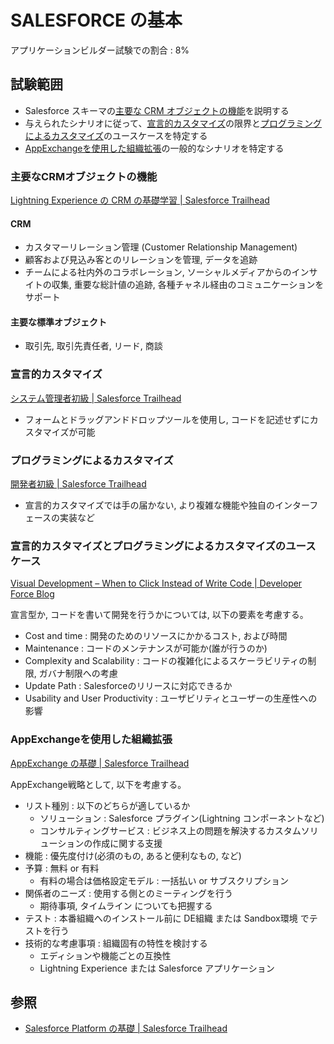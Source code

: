 # SALESFORCE の基本

アプリケーションビルダー試験での割合 : 8%

## 試験範囲

- Salesforce スキーマの[主要な CRM オブジェクトの機能](salesforce-fundamentals.md#主要なCRMオブジェクトの機能)を説明する
- 与えられたシナリオに従って、[宣言的カスタマイズ](salesforce-fundamentals.md#宣言的カスタマイズ)の限界と[プログラミングによるカスタマイズ](salesforce-fundamentals.md#プログラミングによるカスタマイズ)のユースケースを特定する
- [AppExchangeを使用した組織拡張](salesforce-fundamentals.md#AppExchangeを使用した組織拡張)の一般的なシナリオを特定する

### 主要なCRMオブジェクトの機能

[Lightning Experience の CRM の基礎学習 | Salesforce Trailhead](https://trailhead.salesforce.com/ja/content/learn/trails/crm-essentials-lightning-experience)

#### CRM

- カスタマーリレーション管理 (Customer Relationship Management)
- 顧客および見込み客とのリレーションを管理, データを追跡
- チームによる社内外のコラボレーション, ソーシャルメディアからのインサイトの収集, 重要な総計値の追跡, 各種チャネル経由のコミュニケーションをサポート

#### 主要な標準オブジェクト

- 取引先, 取引先責任者, リード, 商談

### 宣言的カスタマイズ

[システム管理者初級 | Salesforce Trailhead](https://trailhead.salesforce.com/ja/content/learn/trails/force_com_admin_beginner)

- フォームとドラッグアンドドロップツールを使用し, コードを記述せずにカスタマイズが可能

### プログラミングによるカスタマイズ

[開発者初級 | Salesforce Trailhead](https://trailhead.salesforce.com/ja/content/learn/trails/force_com_dev_beginner)

- 宣言的カスタマイズでは手の届かない, より複雑な機能や独自のインターフェースの実装など

### 宣言的カスタマイズとプログラミングによるカスタマイズのユースケース

[Visual Development – When to Click Instead of Write Code | Developer Force Blog](https://developer.salesforce.com/blogs/engineering/2014/12/forcedotcom-declarative-development.html)

宣言型か, コードを書いて開発を行うかについては, 以下の要素を考慮する。

- Cost and time : 開発のためのリソースにかかるコスト, および時間
- Maintenance : コードのメンテナンスが可能か(誰が行うのか)
- Complexity and Scalability : コードの複雑化によるスケーラビリティの制限, ガバナ制限への考慮
- Update Path : Salesforceのリリースに対応できるか
- Usability and User Productivity : ユーザビリティとユーザーの生産性への影響

### AppExchangeを使用した組織拡張

[AppExchange の基礎 | Salesforce Trailhead](https://trailhead.salesforce.com/ja/content/learn/modules/appexchange_basics)

AppExchange戦略として, 以下を考慮する。

- リスト種別 : 以下のどちらが適しているか
  - ソリューション : Salesforce プラグイン(Lightning コンポーネントなど)
  - コンサルティングサービス : ビジネス上の問題を解決するカスタムソリューションの作成に関する支援
- 機能 : 優先度付け(必須のもの, あると便利なもの, など)
- 予算 : 無料 or 有料
  - 有料の場合は価格設定モデル : 一括払い or サブスクリプション
- 関係者のニーズ : 使用する側とのミーティングを行う
  - 期待事項, タイムライン についても把握する
- テスト : 本番組織へのインストール前に DE組織 または Sandbox環境 でテストを行う
- 技術的な考慮事項 : 組織固有の特性を検討する
  - エディションや機能ごとの互換性
  - Lightning Experience または Salesforce アプリケーション

## 参照

- [Salesforce Platform の基礎 | Salesforce Trailhead](https://trailhead.salesforce.com/ja/content/learn/modules/starting_force_com?trail_id=force_com_admin_beginner)
